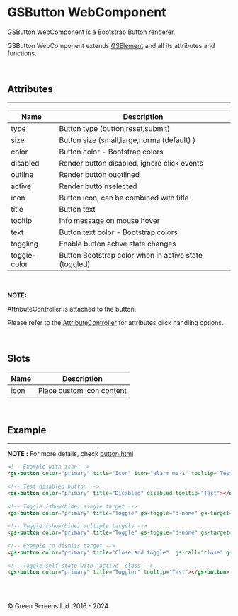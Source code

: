 # GSButton WebComponent
 
GSButton WebComponent is a Bootstrap Button renderer.
 
GSButton WebComponent extends [GSElement](../base/GSElement.md) and all its attributes and functions.
 
<br>
 
## Attributes
---
 
| Name               | Description                                                   |
|--------------------|---------------------------------------------------------------|
| type               | Button type (button,reset,submit)                             |
| size               | Button size (small,large,normal(default) )                    |
| color              | Button color - Bootstrap colors                               |
| disabled           | Render button disabled, ignore click events                   |
| outline            | Render button ouotlined                                       |
| active             | Render butto nselected                                        |
| icon               | Button icon, can be combined with title                       |
| title              | Button text                                                   |
| tooltip            | Info message on mouse hover                                   |
| text               | Button text color - Bootstrap colors                          |
| toggling           | Enable button active state changes                            |
| toggle-color       | Button Bootstrap color when in active state (toggled)         |
 
<br>
 
**NOTE:**

AttributeController is attached to the button. 
 
Please refer to the [AttributeController](../base/AttributeController.md) for attributes click handling options.
 
<br>
 
 
## Slots
| Name               | Description                                              |
|--------------------|----------------------------------------------------------|
| icon               | Place custom icon content                                |

<br>

## Example
---

**NOTE :** 
For more details, check [button.html](../../demos/button.html)
 
```html
<!-- Example with icon -->
<gs-button color="primary" title="Icon" icon="alarm me-1" tooltip="Test"></gs-button>
 
<!-- Test disabled button -->
<gs-button color="primary" title="Disabled" disabled tooltip="Test"></gs-button>
 
<!-- Toggle (show/hide) single target -->
<gs-button color="primary" title="Toggle" gs-toggle="d-none" gs-target="#b1" tooltip="test"></gs-button>
 
<!-- Toggle (show/hide) multiple targets -->
<gs-button color="primary" title="Toggle" gs-toggle="d-none" gs-target="#b1,#b2" tooltip="Test"></gs-button>
 
<!-- Example to dismiss target -->
<gs-button color="primary" title="Close and toggle"  gs-call="close" gs-target="#b1,#b2" tooltip="Test"></gs-button>
 
<!-- Toggle self state with 'active' class -->
<gs-button color="primary" title="Toggler" tooltip="Test"></gs-button>
 
```

<br>

&copy; Green Screens Ltd. 2016 - 2024
